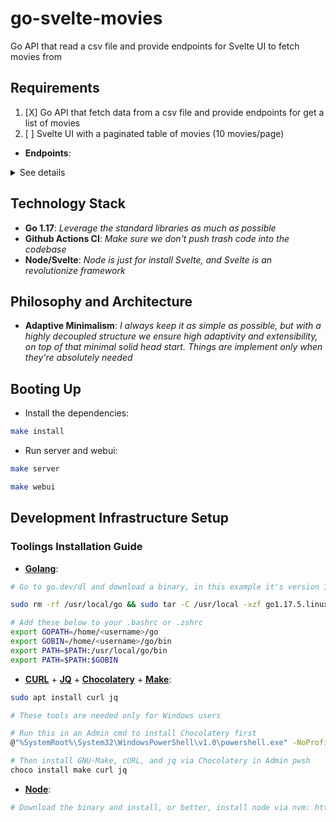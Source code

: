 # go-svelte-movies

Go API that read a csv file and provide endpoints for Svelte UI to fetch movies from

## Requirements

1. [X] Go API that fetch data from a csv file and provide endpoints for get a list of movies
2. [ ] Svelte UI with a paginated table of movies (10 movies/page)

- **Endpoints**:

<details>
	<summary>See details</summary>

```bash
# See Booting Up running instructions in the section below first, and then:

# Rqm1: Go API that fetch data from a csv file and provide endpoints for get a list of movies

curl 'http://localhost:3000/movies?page_id=1&page_size=10' | jq
# Should return
[
  {
    "Film": "Film",
    "Genre": "Genre",
    "LeadStudio": "Lead Studio",
    "AudienceScorePercentage": "Audience score %",
    "Profitability": "Profitability",
    "RottenTomatoesPercentage": "Rotten Tomatoes %",
    "WorldwideGross": "Worldwide Gross",
    "Year": "Year"
  },
  {
    "Film": "Zack and Miri Make a Porno",
    "Genre": "Romance",
    "LeadStudio": "The Weinstein Company",
    "AudienceScorePercentage": "70",
    "Profitability": "1.747541667",
    "RottenTomatoesPercentage": "64",
    "WorldwideGross": "$41.94 ",
    "Year": "2008"
  },
  {
    "Film": "Youth in Revolt",
    "Genre": "Comedy",
    "LeadStudio": "The Weinstein Company",
    "AudienceScorePercentage": "52",
    "Profitability": "1.09",
    "RottenTomatoesPercentage": "68",
    "WorldwideGross": "$19.62 ",
    "Year": "2010"
  },
  {
    "Film": "You Will Meet a Tall Dark Stranger",
    "Genre": "Comedy",
    "LeadStudio": "Independent",
    "AudienceScorePercentage": "35",
    "Profitability": "1.211818182",
    "RottenTomatoesPercentage": "43",
    "WorldwideGross": "$26.66 ",
    "Year": "2010"
  },
  {
    "Film": "When in Rome",
    "Genre": "Comedy",
    "LeadStudio": "Disney",
    "AudienceScorePercentage": "44",
    "Profitability": "0",
    "RottenTomatoesPercentage": "15",
    "WorldwideGross": "$43.04 ",
    "Year": "2010"
  },
  {
    "Film": "What Happens in Vegas",
    "Genre": "Comedy",
    "LeadStudio": "Fox",
    "AudienceScorePercentage": "72",
    "Profitability": "6.267647029",
    "RottenTomatoesPercentage": "28",
    "WorldwideGross": "$219.37 ",
    "Year": "2008"
  },
  {
    "Film": "Water For Elephants",
    "Genre": "Drama",
    "LeadStudio": "20th Century Fox",
    "AudienceScorePercentage": "72",
    "Profitability": "3.081421053",
    "RottenTomatoesPercentage": "60",
    "WorldwideGross": "$117.09 ",
    "Year": "2011"
  },
  {
    "Film": "WALL-E",
    "Genre": "Animation",
    "LeadStudio": "Disney",
    "AudienceScorePercentage": "89",
    "Profitability": "2.896019067",
    "RottenTomatoesPercentage": "96",
    "WorldwideGross": "$521.28 ",
    "Year": "2008"
  },
  {
    "Film": "Waitress",
    "Genre": "Romance",
    "LeadStudio": "Independent",
    "AudienceScorePercentage": "67",
    "Profitability": "11.0897415",
    "RottenTomatoesPercentage": "89",
    "WorldwideGross": "$22.18 ",
    "Year": "2007"
  },
  {
    "Film": "Waiting For Forever",
    "Genre": "Romance",
    "LeadStudio": "Independent",
    "AudienceScorePercentage": "53",
    "Profitability": "0.005",
    "RottenTomatoesPercentage": "6",
    "WorldwideGross": "$0.03 ",
    "Year": "2011"
  }
]

curl 'http://localhost:3000/movies?page_id=2&page_size=10' | jq
# Should return
[
  {
    "Film": "Valentine's Day",
    "Genre": "Comedy",
    "LeadStudio": "Warner Bros.",
    "AudienceScorePercentage": "54",
    "Profitability": "4.184038462",
    "RottenTomatoesPercentage": "17",
    "WorldwideGross": "$217.57 ",
    "Year": "2010"
  },
  {
    "Film": "Tyler Perry's Why Did I get Married",
    "Genre": "Romance",
    "LeadStudio": "Independent",
    "AudienceScorePercentage": "47",
    "Profitability": "3.7241924",
    "RottenTomatoesPercentage": "46",
    "WorldwideGross": "$55.86 ",
    "Year": "2007"
  },
  {
    "Film": "Twilight: Breaking Dawn",
    "Genre": "Romance",
    "LeadStudio": "Independent",
    "AudienceScorePercentage": "68",
    "Profitability": "6.383363636",
    "RottenTomatoesPercentage": "26",
    "WorldwideGross": "$702.17 ",
    "Year": "2011"
  },
  {
    "Film": "Twilight",
    "Genre": "Romance",
    "LeadStudio": "Summit",
    "AudienceScorePercentage": "82",
    "Profitability": "10.18002703",
    "RottenTomatoesPercentage": "49",
    "WorldwideGross": "$376.66 ",
    "Year": "2008"
  },
  {
    "Film": "The Ugly Truth",
    "Genre": "Comedy",
    "LeadStudio": "Independent",
    "AudienceScorePercentage": "68",
    "Profitability": "5.402631579",
    "RottenTomatoesPercentage": "14",
    "WorldwideGross": "$205.30 ",
    "Year": "2009"
  },
  {
    "Film": "The Twilight Saga: New Moon",
    "Genre": "Drama",
    "LeadStudio": "Summit",
    "AudienceScorePercentage": "78",
    "Profitability": "14.1964",
    "RottenTomatoesPercentage": "27",
    "WorldwideGross": "$709.82 ",
    "Year": "2009"
  },
  {
    "Film": "The Time Traveler's Wife",
    "Genre": "Drama",
    "LeadStudio": "Paramount",
    "AudienceScorePercentage": "65",
    "Profitability": "2.598205128",
    "RottenTomatoesPercentage": "38",
    "WorldwideGross": "$101.33 ",
    "Year": "2009"
  },
  {
    "Film": "The Proposal",
    "Genre": "Comedy",
    "LeadStudio": "Disney",
    "AudienceScorePercentage": "74",
    "Profitability": "7.8675",
    "RottenTomatoesPercentage": "43",
    "WorldwideGross": "$314.70 ",
    "Year": "2009"
  },
  {
    "Film": "The Invention of Lying",
    "Genre": "Comedy",
    "LeadStudio": "Warner Bros.",
    "AudienceScorePercentage": "47",
    "Profitability": "1.751351351",
    "RottenTomatoesPercentage": "56",
    "WorldwideGross": "$32.40 ",
    "Year": "2009"
  },
  {
    "Film": "The Heartbreak Kid",
    "Genre": "Comedy",
    "LeadStudio": "Paramount",
    "AudienceScorePercentage": "41",
    "Profitability": "2.129444167",
    "RottenTomatoesPercentage": "30",
    "WorldwideGross": "$127.77 ",
    "Year": "2007"
  }
]
```

</details>

## Technology Stack

- **Go 1.17**: *Leverage the standard libraries as much as possible*
- **Github Actions CI**: *Make sure we don't push trash code into the codebase*
- **Node/Svelte**: *Node is just for install Svelte, and Svelte is an revolutionize framework*

## Philosophy and Architecture

- **Adaptive Minimalism**: *I always keep it as simple as possible, but with a highly decoupled structure we ensure high adaptivity and extensibility, on top of that minimal solid head start. Things are implement only when they're absolutely needed*

## Booting Up

- Install the dependencies:

```bash
make install
```

- Run server and webui:

```bash
make server

make webui
```

## Development Infrastructure Setup

### Toolings Installation Guide

- [**Golang**](https://go.dev/doc/install):

```bash
# Go to go.dev/dl and download a binary, in this example it's version 1.17.5

sudo rm -rf /usr/local/go && sudo tar -C /usr/local -xzf go1.17.5.linux-amd64.tar.gz

# Add these below to your .bashrc or .zshrc
export GOPATH=/home/<username>/go
export GOBIN=/home/<username>/go/bin
export PATH=$PATH:/usr/local/go/bin
export PATH=$PATH:$GOBIN
```

- [**CURL**](https://curl.se/download.html) + [**JQ**](https://stedolan.github.io/jq/) + [**Chocolatery**](https://docs.chocolatey.org/en-us/choco/setup) + [**Make**](https://community.chocolatey.org/packages/make):

```bash
sudo apt install curl jq

# These tools are needed only for Windows users

# Run this in an Admin cmd to install Chocolatery first
@"%SystemRoot%\System32\WindowsPowerShell\v1.0\powershell.exe" -NoProfile -InputFormat None -ExecutionPolicy Bypass -Command "[System.Net.ServicePointManager]::SecurityProtocol = 3072; iex ((New-Object System.Net.WebClient).DownloadString('https://community.chocolatey.org/install.ps1'))" && SET "PATH=%PATH%;%ALLUSERSPROFILE%\chocolatey\bin"

# Then install GNU-Make, cURL, and jq via Chocolatery in Admin pwsh
choco install make curl jq
```

- [**Node**](https://nodejs.org/en/download/):

```bash
# Download the binary and install, or better, install node via nvm: https://github.com/nvm-sh/nvm
```
